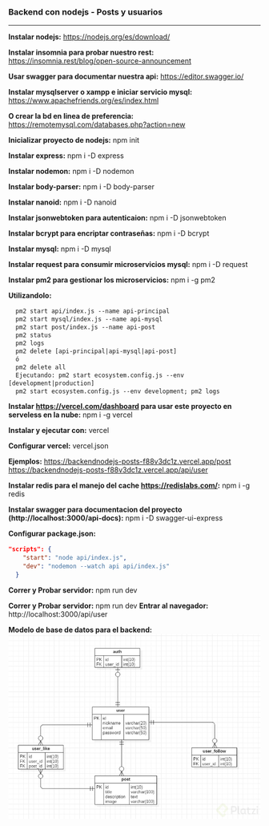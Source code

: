### Backend con nodejs - Posts y usuarios

---------------------------


**Instalar nodejs:** https://nodejs.org/es/download/

**Instalar insomnia para probar nuestro rest:** https://insomnia.rest/blog/open-source-announcement

**Usar swagger para documentar nuestra api:** https://editor.swagger.io/

**Instalar mysqlserver o xampp e iniciar servicio mysql:** https://www.apachefriends.org/es/index.html

**O crear la bd en linea de preferencia:** https://remotemysql.com/databases.php?action=new

**Inicializar proyecto de nodejs:** npm init 

**Instalar express:** npm i -D express

**Instalar nodemon:** npm i -D nodemon

**Instalar body-parser:** npm i -D body-parser

**Instalar nanoid:** npm i -D nanoid

**Instalar  jsonwebtoken para autenticaion:** npm i -D jsonwebtoken

**Instalar  bcrypt para encriptar contraseñas:** npm i -D bcrypt

**Instalar mysql:**   npm i -D mysql

**Instalar request para consumir microservicios mysql:** npm i -D request

**Instalar pm2 para gestionar los microservicios:** npm i -g pm2

  **Utilizandolo:** 
  
      pm2 start api/index.js --name api-principal
      pm2 start mysql/index.js --name api-mysql
      pm2 start post/index.js --name api-post
      pm2 status
      pm2 logs
      pm2 delete [api-principal|api-mysql|api-post]
      ó
      pm2 delete all
      Ejecutando: pm2 start ecosystem.config.js --env [development|production]
      pm2 start ecosystem.config.js --env development; pm2 logs

**Instalar https://vercel.com/dashboard para usar este proyecto en serveless en la nube:** npm i -g vercel

**Instalar y ejecutar con:** vercel

**Configurar vercel:** vercel.json

**Ejemplos:**
https://backendnodejs-posts-f88v3dc1z.vercel.app/post
https://backendnodejs-posts-f88v3dc1z.vercel.app/api/user

**Instalar redis para el manejo del cache https://redislabs.com/:** npm i -g redis

**Instalar swagger para documentacion del proyecto (http://localhost:3000/api-docs):** 
npm i -D swagger-ui-express

**Configurar package.json:**
```json
"scripts": {    
    "start": "node api/index.js",
    "dev": "nodemon --watch api api/index.js"
  }
```

**Correr y Probar servidor:** npm run dev

**Correr y Probar servidor:** npm run dev
**Entrar al navegador:** http://localhost:3000/api/user

**Modelo de base de datos para el backend:**
[![modelo de bd](https://github.com/quvp861205/backendnodejs-posts/blob/master/modelo%20de%20base%20de%20datos.jpg?raw=true "modelo de bd")](https://github.com/quvp861205/backendnodejs-posts/blob/master/modelo%20de%20base%20de%20datos.jpg?raw=true "modelo de bd")
